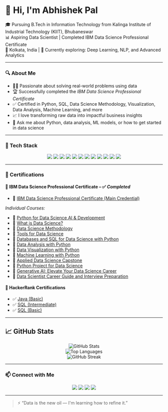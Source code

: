 # 👋 Hi, I'm Abhishek Pal

🎓 Pursuing B.Tech in Information Technology from Kalinga Institute of Industrial Technology (KIIT), Bhubaneswar  
📊 Aspiring Data Scientist | Completed IBM Data Science Professional Certificate  
📍 Kolkata, India | 🌱 Currently exploring: Deep Learning, NLP, and Advanced Analytics  

---

### 🔍 About Me

- 👨‍💻 Passionate about solving real-world problems using data  
- 🏆 Successfully completed the *IBM Data Science Professional Certificate*  
- ✅ Certified in Python, SQL, Data Science Methodology, Visualization, Data Analysis, Machine Learning, and more  
- 📈 I love transforming raw data into impactful business insights  
- 💬 Ask me about Python, data analysis, ML models, or how to get started in data science  

---

### 🧰 Tech Stack

<p align="center">
  <img src="https://img.shields.io/badge/Python-3776AB?style=for-the-badge&logo=python&logoColor=white"/>
  <img src="https://img.shields.io/badge/SQL-4479A1?style=for-the-badge&logo=postgresql&logoColor=white"/>
  <img src="https://img.shields.io/badge/Java-007396?style=for-the-badge&logo=java&logoColor=white"/>
  <img src="https://img.shields.io/badge/C-00599C?style=for-the-badge&logo=c&logoColor=white"/>
  <img src="https://img.shields.io/badge/Jupyter-F37626?style=for-the-badge&logo=jupyter&logoColor=white"/>
  <img src="https://img.shields.io/badge/Pandas-150458?style=for-the-badge&logo=pandas&logoColor=white"/>
  <img src="https://img.shields.io/badge/Numpy-013243?style=for-the-badge&logo=numpy&logoColor=white"/>
  <img src="https://img.shields.io/badge/Matplotlib-11557C?style=for-the-badge&logo=matplotlib&logoColor=white"/>
  <img src="https://img.shields.io/badge/Scikit--Learn-F7931E?style=for-the-badge&logo=scikit-learn&logoColor=white"/>
  <img src="https://img.shields.io/badge/TensorFlow-FF6F00?style=for-the-badge&logo=tensorflow&logoColor=white"/>
  <img src="https://img.shields.io/badge/VSCode-007ACC?style=for-the-badge&logo=visual-studio-code&logoColor=white"/>
  <img src="https://img.shields.io/badge/GitHub-181717?style=for-the-badge&logo=github&logoColor=white"/>
</p>

---

### 📜 Certifications

#### 🧠 IBM Data Science Professional Certificate – ✅ *Completed*

- 🏅 [IBM Data Science Professional Certificate (Main Credential)](https://www.coursera.org/account/accomplishments/specialization/4DZHNXJH3QII)  

*Individual Courses:*
- 📘 [Python for Data Science,AI & Development](https://www.coursera.org/account/accomplishments/records/MMKGG88OO00V)  
- 📘 [What is Data Science?](https://www.coursera.org/account/accomplishments/records/BSY1AMFLI377)  
- 📘 [Data Science Methodology](https://www.coursera.org/account/accomplishments/records/FZI9AIAT0U58)  
- 📘 [Tools for Data Science](https://www.coursera.org/account/accomplishments/records/54BB8XBWEP42)  
- 📘 [Databases and SQL for Data Science with Python](https://www.coursera.org/account/accomplishments/records/2Y7R9527UONZ)  
- 📘 [Data Analysis with Python](https://www.coursera.org/account/accomplishments/records/3P9UVP1IAORA)  
- 📘 [Data Visualization with Python](https://www.coursera.org/account/accomplishments/records/LY2IVEM3IK46)  
- 📘 [Machine Learning with Python](https://www.coursera.org/account/accomplishments/records/DT13RZ8HGUB1)  
- 📘 [Applied Data Science Capstone](https://www.coursera.org/account/accomplishments/records/VPX21VIBB5J5)
- 📘 [Python Project for Data Science](https://www.coursera.org/account/accomplishments/records/H8KIL569QQMX)
- 📘 [Generative AI: Elevate Your Data Science Career](https://www.coursera.org/account/accomplishments/records/H7O0U7PU8NXR)
- 📘 [Data Scientist Career Guide and Interview Preparation](https://www.coursera.org/account/accomplishments/records/Q4DC6WZHHV68)

#### 🏅 HackerRank Certifications

- ✅ [Java (Basic)](https://www.hackerrank.com/certificates/a5121bec1bb5)  
- ✅ [SQL (Intermediate)](https://www.hackerrank.com/certificates/07eedaa52ab6)  
- ✅ [SQL (Basic)](https://www.hackerrank.com/certificates/635144ec7534)  

---

## 📈 GitHub Stats

<div align="center">
  
  ![GitHub Stats](https://github-readme-stats.vercel.app/api?username=TheAbhi2004&show_icons=true&theme=radical&hide=prs)  
  ![Top Languages](https://github-readme-stats.vercel.app/api/top-langs/?username=TheAbhi2004&layout=compact&theme=radical)  
  ![GitHub Streak](https://streak-stats.demolab.com?user=TheAbhi2004&theme=radical)
  
</div>

---

### 📫 Connect with Me

<p align="center">
  <a href="mailto:pala23198@gmail.com"><img src="https://img.shields.io/badge/Email-2nd--Mail-D14836?style=for-the-badge&logo=gmail&logoColor=white"/></a>
  <a href="https://www.linkedin.com/in/abhishek-pal-355b0231b?utm_source=share&utm_campaign=share_via&utm_content=profile&utm_medium=android_app"><img src="https://img.shields.io/badge/LinkedIn-0077B5?style=for-the-badge&logo=linkedin&logoColor=white"/></a>
  <a href="https://www.instagram.com/p_abhishek4465?utm_source=qr&igsh=MWV0a3J2MDhoZXF5cw=="><img src="https://img.shields.io/badge/Instagram-E4405F?style=for-the-badge&logo=instagram&logoColor=white"/></a>
  <a href="https://www.facebook.com/share/1BnijkSn9F/"><img src="https://img.shields.io/badge/Facebook-1877F2?style=for-the-badge&logo=facebook&logoColor=white"/></a>
</p>

---

> ⚡ “Data is the new oil — I'm learning how to refine it.”
